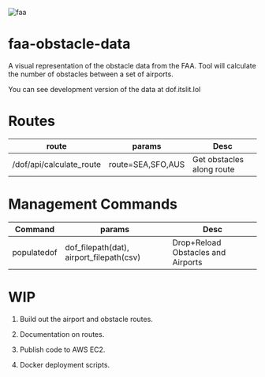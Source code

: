 ![faa](http://i.imgur.com/LINa8X5.jpg)

# faa-obstacle-data
A visual representation of the obstacle data from the FAA.  Tool will calculate the number of obstacles between a set of airports.

You can see development version of the data at dof.itslit.lol

# Routes
| route | params | Desc |
|-------|--------|------|
| /dof/api/calculate_route | route=SEA,SFO,AUS | Get obstacles along route |

# Management Commands
| Command | params | Desc |
|---------|--------|------|
| populatedof | dof_filepath(dat), airport_filepath(csv) | Drop+Reload Obstacles and Airports |


# WIP
1. Build out the airport and obstacle routes.

2. Documentation on routes.

3. Publish code to AWS EC2.

4. Docker deployment scripts.
